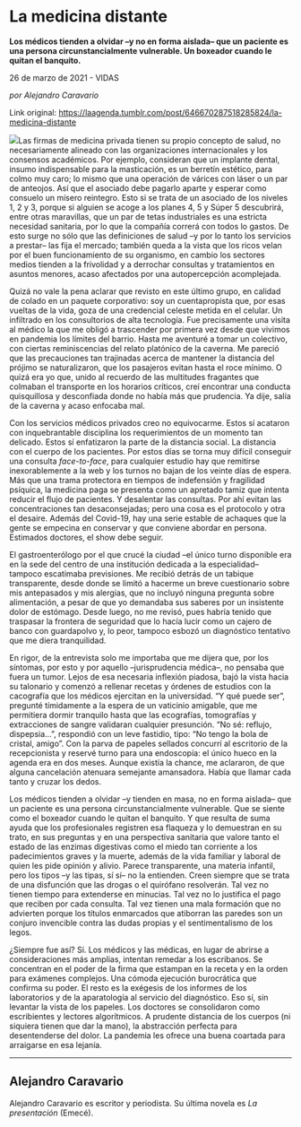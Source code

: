 # La medicina distante

**Los médicos tienden a olvidar –y no en forma aislada– que un paciente es una persona circunstancialmente vulnerable. Un boxeador cuando le quitan el banquito.**

26 de marzo de 2021 - VIDAS

_por Alejandro Caravario_

Link original: https://laagenda.tumblr.com/post/646670287518285824/la-medicina-distante

![](https://64.media.tumblr.com/38ff2b391c7760aed83be9ab9d4d8738/ddba1eccd62ca81f-59/s500x750/4369d975e72ad8dfe5787af6b42472b46656f900.jpg)Las firmas de medicina privada tienen su propio concepto de salud, no necesariamente alineado con las organizaciones internacionales y los consensos académicos. Por ejemplo, consideran que un implante dental, insumo indispensable para la masticación, es un berretín estético, para colmo muy caro; lo mismo que una operación de várices con láser o un par de anteojos. Así que el asociado debe pagarlo aparte y esperar como consuelo un mísero reintegro. Esto si se trata de un asociado de los niveles 1, 2 y 3, porque si alguien se acoge a los planes 4, 5 y Súper 5 descubrirá, entre otras maravillas, que un par de tetas industriales es una estricta necesidad sanitaria, por lo que la compañía correrá con todos lo gastos. De esto surge no sólo que las definiciones de salud –y por lo tanto los servicios a prestar– las fija el mercado; también queda a la vista que los ricos velan por el buen funcionamiento de su organismo, en cambio los sectores medios tienden a la frivolidad y a derrochar consultas y tratamientos en asuntos menores, acaso afectados por una autopercepción acomplejada.

Quizá no vale la pena aclarar que revisto en este último grupo, en calidad de colado en un paquete corporativo: soy un cuentapropista que, por esas vueltas de la vida, goza de una credencial celeste metida en el celular. Un infiltrado en los consultorios de alta tecnología. Fue precisamente una visita al médico la que me obligó a trascender por primera vez desde que vivimos en pandemia los límites del barrio. Hasta me aventuré a tomar un colectivo, con ciertas reminiscencias del relato platónico de la caverna. Me pareció que las precauciones tan trajinadas acerca de mantener la distancia del prójimo se naturalizaron, que los pasajeros evitan hasta el roce mínimo. O quizá era yo que, unido al recuerdo de las multitudes fragantes que colmaban el transporte en los horarios críticos, creí encontrar una conducta quisquillosa y desconfiada donde no había más que prudencia. Ya dije, salía de la caverna y acaso enfocaba mal.  

Con los servicios médicos privados creo no equivocarme. Estos sí acataron con inquebrantable disciplina los requerimientos de un momento tan delicado. Estos sí enfatizaron la parte de la distancia social. La distancia con el cuerpo de los pacientes. Por estos días se torna muy difícil conseguir una consulta *face-to-face*, para cualquier estudio hay que remitirse inexorablemente a la web y los turnos no bajan de los veinte días de espera. Más que una trama protectora en tiempos de indefensión y fragilidad psíquica, la medicina paga se presenta como un apretado tamiz que intenta reducir el flujo de pacientes. Y desalentar las consultas. Por ahí evitan las concentraciones tan desaconsejadas; pero una cosa es el protocolo y otra el desaire. Además del Covid-19, hay una serie estable de achaques que la gente se empecina en conservar y que conviene abordar en persona. Estimados doctores, el show debe seguir. 

El gastroenterólogo por el que crucé la ciudad –el único turno disponible era en la sede del centro de una institución dedicada a la especialidad– tampoco escatimaba previsiones. Me recibió detrás de un tabique transparente, desde donde se limitó a hacerme un breve cuestionario sobre mis antepasados y mis alergias, que no incluyó ninguna pregunta sobre alimentación, a pesar de que yo demandaba sus saberes por un insistente dolor de estómago. Desde luego, no me revisó, pues habría tenido que traspasar la frontera de seguridad que lo hacía lucir como un cajero de banco con guardapolvo y, lo peor, tampoco esbozó un diagnóstico tentativo que me diera tranquilidad. 

En rigor, de la entrevista solo me importaba que me dijera que, por los síntomas, por esto y por aquello –jurisprudencia médica–, no pensaba que fuera un tumor. Lejos de esa necesaria inflexión piadosa, bajó la vista hacia su talonario y comenzó a rellenar recetas y órdenes de estudios con la cacografía que los médicos ejercitan en la universidad. “Y qué puede ser”, pregunté tímidamente a la espera de un vaticinio amigable, que me permitiera dormir tranquilo hasta que las ecografías, tomografías y extracciones de sangre validaran cualquier presunción. “No sé: reflujo, dispepsia…”, respondió con un leve fastidio, tipo: “No tengo la bola de cristal, amigo”. Con la parva de papeles sellados concurrí al escritorio de la recepcionista y reservé turno para una endoscopía: el único hueco en la agenda era en dos meses. Aunque existía la chance, me aclararon, de que alguna cancelación atenuara semejante amansadora. Había que llamar cada tanto y cruzar los dedos. 

Los médicos tienden a olvidar –y tienden en masa, no en forma aislada– que un paciente es una persona circunstancialmente vulnerable. Que se siente como el boxeador cuando le quitan el banquito. Y que resulta de suma ayuda que los profesionales registren esa flaqueza y lo demuestran en su trato, en sus preguntas y en una perspectiva sanitaria que valore tanto el estado de las enzimas digestivas como el miedo tan corriente a los padecimientos graves y la muerte, además de la vida familiar y laboral de quien les pide opinión y alivio. Parece transparente, una materia infantil, pero los tipos –y las tipas, sí sí– no la entienden. Creen siempre que se trata de una disfunción que las drogas o el quirófano resolverán. Tal vez no tienen tiempo para extenderse en minucias. Tal vez no lo justifica el pago que reciben por cada consulta. Tal vez tienen una mala formación que no advierten porque los títulos enmarcados que atiborran las paredes son un conjuro invencible contra las dudas propias y el sentimentalismo de los legos. 

¿Siempre fue así? Sí. Los médicos y las médicas, en lugar de abrirse a consideraciones más amplias, intentan remedar a los escribanos. Se concentran en el poder de la firma que estampan en la receta y en la orden para exámenes complejos. Una cómoda ejecución burocrática que confirma su poder. El resto es la exégesis de los informes de los laboratorios y de la aparatología al servicio del diagnóstico. Eso sí, sin levantar la vista de los papeles. Los doctores se consolidaron como escribientes y lectores algorítmicos. A prudente distancia de los cuerpos (ni siquiera tienen que dar la mano), la abstracción perfecta para desentenderse del dolor. La pandemia les ofrece una buena coartada para arraigarse en esa lejanía. 

  




---

 Alejandro Caravario
--------------------

 Alejandro Caravario es escritor y periodista. Su última novela es *La presentación* (Emecé).

